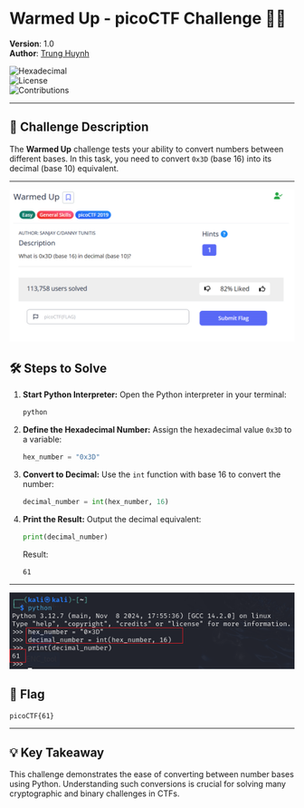 # Warmed Up - picoCTF Challenge 🚀🔥

**Version**: 1.0  
**Author**: [Trung Huynh](https://www.linkedin.com/in/trung-huynh-chi-pc01/)  

![Hexadecimal](https://img.shields.io/badge/Tool-Hexadecimal-blue?style=for-the-badge&logo=python&logoColor=white)  
![License](https://img.shields.io/badge/License-MIT-green?style=for-the-badge&logo=open-source-initiative&logoColor=white)  
![Contributions](https://img.shields.io/badge/Contributions-Welcome-orange?style=for-the-badge&logo=github&logoColor=white)  

---

## 📜 Challenge Description
The **Warmed Up** challenge tests your ability to convert numbers between different bases. In this task, you need to convert `0x3D` (base 16) into its decimal (base 10) equivalent.

---
  ![Local Image](img/Warmed_Up/h1.png "Local Image")
## 🛠️ Steps to Solve

1. **Start Python Interpreter:**
   Open the Python interpreter in your terminal:
   ```bash
   python
   ```

2. **Define the Hexadecimal Number:**
   Assign the hexadecimal value `0x3D` to a variable:
   ```python
   hex_number = "0x3D"
   ```

3. **Convert to Decimal:**
   Use the `int` function with base 16 to convert the number:
   ```python
   decimal_number = int(hex_number, 16)
   ```

4. **Print the Result:**
   Output the decimal equivalent:
   ```python
   print(decimal_number)
   ```
   Result:
   ```
   61
   ```

---
  ![Local Image](img/Warmed_Up/h2.png "Local Image")
## 🎯 Flag
```
picoCTF{61}
```

---

## 💡 Key Takeaway
This challenge demonstrates the ease of converting between number bases using Python. Understanding such conversions is crucial for solving many cryptographic and binary challenges in CTFs.

